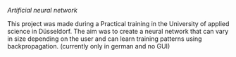 *Artificial neural network* 

This project was made during a Practical training in the University of applied science in Düsseldorf.
The aim was to create a neural network that can vary in size depending on the user and can learn training patterns using backpropagation.
(currently only in german and no GUI)
